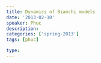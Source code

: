 ```yaml
---
title: Dynamics of Bianchi models
date: '2013-02-10'
speaker: Phuc
description:
categories: ['spring-2013']
tags: [phuc]

type:
---
```

